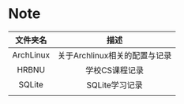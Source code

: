 # Note
| 文件夹名  |             描述              |
| :-------: | :---------------------------: |
| ArchLinux | 关于Archlinux相关的配置与记录 |
|   HRBNU   |        学校CS课程记录         |
|  SQLite   |        SQLite学习记录         |
|           |                               |

